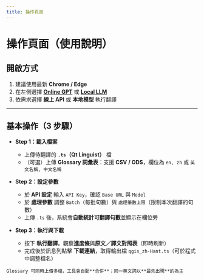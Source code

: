 ```yaml
---
title: 操作頁面
---
```


# 操作頁面（使用說明）

## 開啟方式
1. 建議使用最新 **Chrome / Edge**
2. 在左側選擇 **[Online GPT](app_api)** 或 **[Local LLM](app_local)**
3. 依需求選擇 **線上 API** 或 **本地模型** 執行翻譯

---

## 基本操作（3 步驟）

- **Step 1：載入檔案**  
  - 上傳待翻譯的 **`.ts`（Qt Linguist）** 檔
  - （可選）上傳 **Glossary 詞彙表**：支援 **CSV / ODS**，欄位為 `en, zh` 或 `英文名稱, 中文名稱`

- **Step 2：設定參數**  
  - 於 **API 設定** 輸入 `API Key`，確認 `Base URL` 與 `Model`
  - 於 **處理參數** 調整 `Batch`（每批句數）與 `處理筆數上限`（限制本次翻譯的句數）
  - 上傳 `.ts` 後，系統會**自動統計可翻譯句數**並顯示在欄位旁

- **Step 3：執行與下載**  
  - 按下 **執行翻譯**。觀察**進度條**與**原文／譯文對照表**（即時刷新）
  - 完成後於訊息列點擊 **下載連結**，取得輸出檔 `qgis_zh-Hant.ts`（可於程式中調整檔名）

```{tip}
Glossary 可同時上傳多檔，工具會自動**合併**；同一英文詞以**最先出現**的為主
